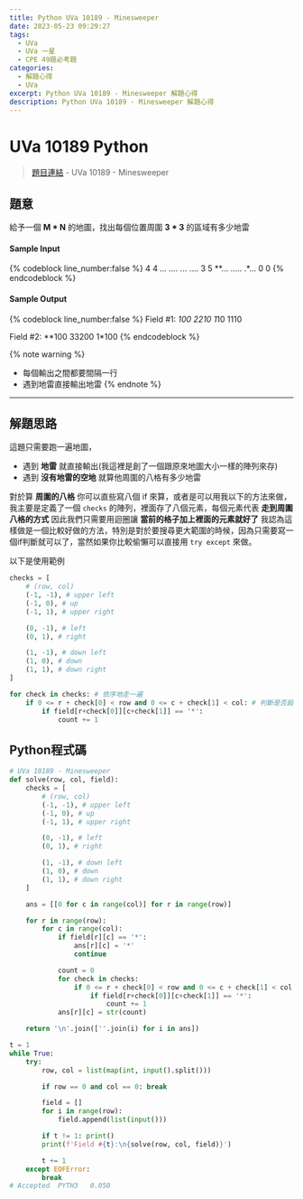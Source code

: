```yaml
---
title: Python UVa 10189 - Minesweeper
date: 2023-05-23 09:29:27
tags:
  - UVa
  - UVa 一星
  - CPE 49題必考題
categories:
  - 解題心得
  - UVa
excerpt: Python UVa 10189 - Minesweeper 解題心得
description: Python UVa 10189 - Minesweeper 解題心得
---
```

# UVa 10189 Python

>[題目連結](https://onlinejudge.org/index.php?option=onlinejudge&Itemid=8&page=show_problem&problem=1130) - UVa 10189 - Minesweeper


## 題意
給予一個 **M * N** 的地圖，找出每個位置周圍 **3 * 3** 的區域有多少地雷


#### Sample Input 
{% codeblock line_number:false %}
4 4
*...
....
.*..
....
3 5
**...
.....
.*...
0 0
{% endcodeblock %}

#### Sample Output 
{% codeblock line_number:false %}
Field #1:
*100
2210
1*10
1110

Field #2:
**100
33200
1*100
{% endcodeblock %}

{% note warning %}
* 每個輸出之間都要間隔一行
* 遇到地雷直接輸出地雷
{% endnote %}

---

## 解題思路
這題只需要跑一遍地圖，
* 遇到 **地雷** 就直接輸出(我這裡是創了一個跟原來地圖大小一樣的陣列來存)
* 遇到 **沒有地雷的空地** 就算他周圍的八格有多少地雷

對於算 **周圍的八格** 你可以直些寫八個 if 來算，或者是可以用我以下的方法來做，
我主要是定義了一個 `checks` 的陣列，裡面存了八個元素，每個元素代表 **走到周圍八格的方式** 因此我們只需要用迴圈讓 **當前的格子加上裡面的元素就好了**
我認為這樣做是一個比較好做的方法，特別是對於要搜尋更大範圍的時候，因為只需要寫一個if判斷就可以了，當然如果你比較偷懶可以直接用 `try except` 來做。<br>

以下是使用範例
```python
checks = [
    # (row, col)
    (-1, -1), # upper left
    (-1, 0), # up
    (-1, 1), # upper right

    (0, -1), # left
    (0, 1), # right

    (1, -1), # down left
    (1, 0), # down
    (1, 1), # down right 
]

for check in checks: # 依序地走一遍
    if 0 <= r + check[0] < row and 0 <= c + check[1] < col: # 判斷是否超出陣列
        if field[r+check[0]][c+check[1]] == '*':
            count += 1
```

## Python程式碼
```python
# UVa 10189 - Minesweeper
def solve(row, col, field):
    checks = [
        # (row, col)
        (-1, -1), # upper left
        (-1, 0), # up
        (-1, 1), # upper right

        (0, -1), # left
        (0, 1), # right

        (1, -1), # down left
        (1, 0), # down
        (1, 1), # down right 
    ]

    ans = [[0 for c in range(col)] for r in range(row)]

    for r in range(row):
        for c in range(col):
            if field[r][c] == '*':
                ans[r][c] = '*'
                continue

            count = 0
            for check in checks:
                if 0 <= r + check[0] < row and 0 <= c + check[1] < col:
                    if field[r+check[0]][c+check[1]] == '*':
                        count += 1
            ans[r][c] = str(count)

    return '\n'.join([''.join(i) for i in ans])

t = 1
while True:
    try:
        row, col = list(map(int, input().split()))

        if row == 0 and col == 0: break

        field = []
        for i in range(row):
            field.append(list(input()))

        if t != 1: print()
        print(f'Field #{t}:\n{solve(row, col, field)}')

        t += 1
    except EOFError:
        break
# Accepted	PYTH3	0.050
```